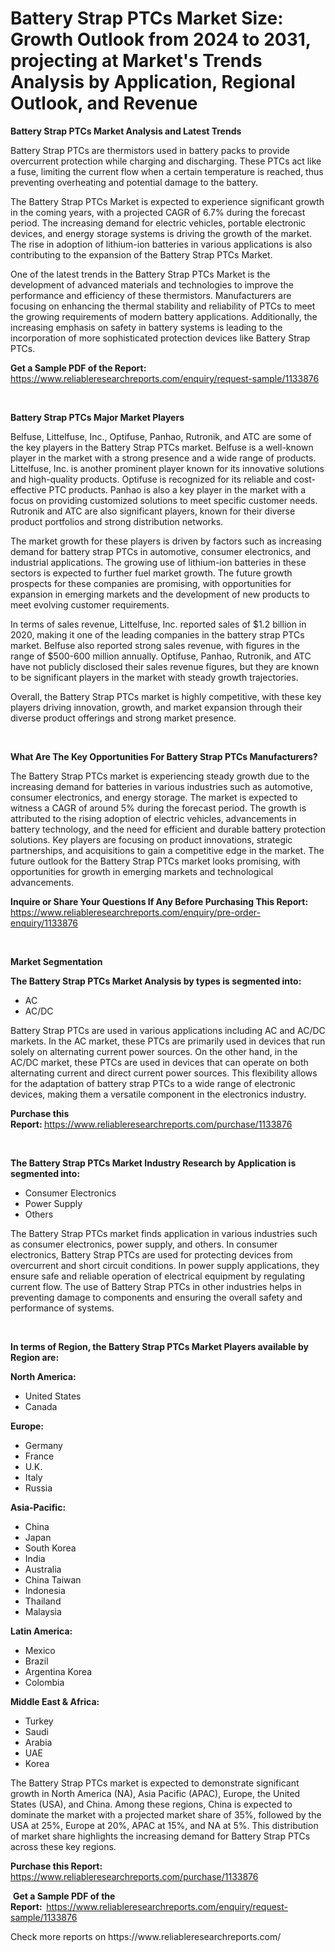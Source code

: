 <p><h1>Battery Strap PTCs Market Size: Growth Outlook from 2024 to 2031, projecting at Market's Trends Analysis by Application, Regional Outlook, and Revenue</h1></p><p><strong>Battery Strap PTCs Market Analysis and Latest Trends</strong></p>
<p><p>Battery Strap PTCs are thermistors used in battery packs to provide overcurrent protection while charging and discharging. These PTCs act like a fuse, limiting the current flow when a certain temperature is reached, thus preventing overheating and potential damage to the battery.</p><p>The Battery Strap PTCs Market is expected to experience significant growth in the coming years, with a projected CAGR of 6.7% during the forecast period. The increasing demand for electric vehicles, portable electronic devices, and energy storage systems is driving the growth of the market. The rise in adoption of lithium-ion batteries in various applications is also contributing to the expansion of the Battery Strap PTCs Market.</p><p>One of the latest trends in the Battery Strap PTCs Market is the development of advanced materials and technologies to improve the performance and efficiency of these thermistors. Manufacturers are focusing on enhancing the thermal stability and reliability of PTCs to meet the growing requirements of modern battery applications. Additionally, the increasing emphasis on safety in battery systems is leading to the incorporation of more sophisticated protection devices like Battery Strap PTCs.</p></p>
<p><strong>Get a Sample PDF of the Report:&nbsp;</strong> <a href="https://www.reliableresearchreports.com/enquiry/request-sample/1133876">https://www.reliableresearchreports.com/enquiry/request-sample/1133876</a></p>
<p>&nbsp;</p>
<p><strong>Battery Strap PTCs Major Market Players</strong></p>
<p><p>Belfuse, Littelfuse, Inc., Optifuse, Panhao, Rutronik, and ATC are some of the key players in the Battery Strap PTCs market. Belfuse is a well-known player in the market with a strong presence and a wide range of products. Littelfuse, Inc. is another prominent player known for its innovative solutions and high-quality products. Optifuse is recognized for its reliable and cost-effective PTC products. Panhao is also a key player in the market with a focus on providing customized solutions to meet specific customer needs. Rutronik and ATC are also significant players, known for their diverse product portfolios and strong distribution networks.</p><p>The market growth for these players is driven by factors such as increasing demand for battery strap PTCs in automotive, consumer electronics, and industrial applications. The growing use of lithium-ion batteries in these sectors is expected to further fuel market growth. The future growth prospects for these companies are promising, with opportunities for expansion in emerging markets and the development of new products to meet evolving customer requirements.</p><p>In terms of sales revenue, Littelfuse, Inc. reported sales of $1.2 billion in 2020, making it one of the leading companies in the battery strap PTCs market. Belfuse also reported strong sales revenue, with figures in the range of $500-600 million annually. Optifuse, Panhao, Rutronik, and ATC have not publicly disclosed their sales revenue figures, but they are known to be significant players in the market with steady growth trajectories.</p><p>Overall, the Battery Strap PTCs market is highly competitive, with these key players driving innovation, growth, and market expansion through their diverse product offerings and strong market presence.</p></p>
<p>&nbsp;</p>
<p><strong>What Are The Key Opportunities For Battery Strap PTCs Manufacturers?</strong></p>
<p><p>The Battery Strap PTCs market is experiencing steady growth due to the increasing demand for batteries in various industries such as automotive, consumer electronics, and energy storage. The market is expected to witness a CAGR of around 5% during the forecast period. The growth is attributed to the rising adoption of electric vehicles, advancements in battery technology, and the need for efficient and durable battery protection solutions. Key players are focusing on product innovations, strategic partnerships, and acquisitions to gain a competitive edge in the market. The future outlook for the Battery Strap PTCs market looks promising, with opportunities for growth in emerging markets and technological advancements.</p></p>
<p><strong>Inquire or Share Your Questions If Any Before Purchasing This Report:</strong> <a href="https://www.reliableresearchreports.com/enquiry/pre-order-enquiry/1133876">https://www.reliableresearchreports.com/enquiry/pre-order-enquiry/1133876</a></p>
<p>&nbsp;</p>
<p><strong>Market Segmentation</strong></p>
<p><strong>The Battery Strap PTCs Market Analysis by types is segmented into:</strong></p>
<p><ul><li>AC</li><li>AC/DC</li></ul></p>
<p><p>Battery Strap PTCs are used in various applications including AC and AC/DC markets. In the AC market, these PTCs are primarily used in devices that run solely on alternating current power sources. On the other hand, in the AC/DC market, these PTCs are used in devices that can operate on both alternating current and direct current power sources. This flexibility allows for the adaptation of battery strap PTCs to a wide range of electronic devices, making them a versatile component in the electronics industry.</p></p>
<p><strong>Purchase this Report:&nbsp;</strong><a href="https://www.reliableresearchreports.com/purchase/1133876">https://www.reliableresearchreports.com/purchase/1133876</a></p>
<p>&nbsp;</p>
<p><strong>The Battery Strap PTCs Market Industry Research by Application is segmented into:</strong></p>
<p><ul><li>Consumer Electronics</li><li>Power Supply</li><li>Others</li></ul></p>
<p><p>The Battery Strap PTCs market finds application in various industries such as consumer electronics, power supply, and others. In consumer electronics, Battery Strap PTCs are used for protecting devices from overcurrent and short circuit conditions. In power supply applications, they ensure safe and reliable operation of electrical equipment by regulating current flow. The use of Battery Strap PTCs in other industries helps in preventing damage to components and ensuring the overall safety and performance of systems.</p></p>
<p>&nbsp;</p>
<p><strong>In terms of Region, the Battery Strap PTCs Market Players available by Region are:</strong></p>
<p>
    <p> <strong> North America: </strong>
        <ul>
            <li>United States</li>
            <li>Canada</li>
        </ul>
        </p> 
    <p> <strong> Europe: </strong>
        <ul>
            <li>Germany</li>
            <li>France</li>
            <li>U.K.</li>
            <li>Italy</li>
            <li>Russia</li>
        </ul>
        </p> 
    <p> <strong> Asia-Pacific: </strong>
        <ul>
            <li>China</li>
            <li>Japan</li>
            <li>South Korea</li>
            <li>India</li>
            <li>Australia</li>
            <li>China Taiwan</li>
            <li>Indonesia</li>
            <li>Thailand</li>
            <li>Malaysia</li>
        </ul>
        </p> 
    <p> <strong> Latin America: </strong>
        <ul>
            <li>Mexico</li>
            <li>Brazil</li>
            <li>Argentina Korea</li>
            <li>Colombia</li>
        </ul>
        </p> 
    <p> <strong> Middle East & Africa: </strong>
        <ul>
            <li>Turkey</li>
            <li>Saudi</li>
            <li>Arabia</li>
            <li>UAE</li>
            <li>Korea</li>
        </ul>
    </p>
    </p>
<p><p>The Battery Strap PTCs market is expected to demonstrate significant growth in North America (NA), Asia Pacific (APAC), Europe, the United States (USA), and China. Among these regions, China is expected to dominate the market with a projected market share of 35%, followed by the USA at 25%, Europe at 20%, APAC at 15%, and NA at 5%. This distribution of market share highlights the increasing demand for Battery Strap PTCs across these key regions.</p></p>
<p><strong>Purchase this Report: </strong><a href="https://www.reliableresearchreports.com/purchase/1133876">https://www.reliableresearchreports.com/purchase/1133876</a></p>
<p>&nbsp;<strong>Get a Sample PDF of the Report:&nbsp;&nbsp;</strong><a href="https://www.reliableresearchreports.com/enquiry/request-sample/1133876">https://www.reliableresearchreports.com/enquiry/request-sample/1133876</a></p>
<p><strong></strong></p>
<p>Check more reports on https://www.reliableresearchreports.com/</p>